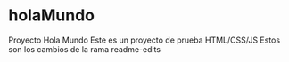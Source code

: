 # holaMundo
Proyecto Hola Mundo
Este es un proyecto de prueba HTML/CSS/JS
Estos son los cambios de la rama readme-edits
